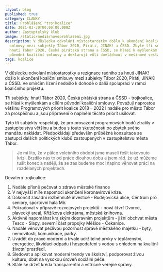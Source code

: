 ```yaml
---
layout: blog
published: true
category: CLANKY
title: Prohlášení "trojkoalice"
date: 2021-03-30T00:00:00.000Z
author: Zastuptelský klub
image: /static/media/noveprohlaseni.jpg
description: V důsledku odvolání místostarostky došlo k ukončení koaliční
  smlouvy mezi subjekty Tábor 2020, Piráti, JINAK! a ČSSD. Zbylé tři subjekty,
  hnutí Tábor 2020, Česká pirátská strana a ČSSD, se hlásí k myšlenkám a cílům
  původní koaliční smlouvy a deklarují vůli dovládnout v mešinové sestavě.
tags: koalice
---
```

V důsledku odvolání místostarostky a rezignace radního za hnutí JINAK! došlo k ukončení koaliční smlouvy mezi subjekty Tábor 2020, Piráti, JINAK! a ČSSD.
Ve smírčím řízení nedošlo k dohodě o další spolupráci v rámci koaličního projektu.

Tři subjekty, hnutí Tábor 2020, Česká pirátská strana a ČSSD - trojkoalice, se hlásí k myšlenkám a cílům původní koaliční smlouvy. 
Považují naprostou většinu Programových priorit koalice 2018 – 2022 i nadále pro město Tábor za prospěšnou a jsou připraveni o naplnění těchto priorit usilovat.

Tyto tři subjekty respektují, že pro prosazení programových bodů ztratily v zastupitelstvu většinu a budou s touto skutečností po zbytek svého mandátu nakládat. 
Předpokládají především průběžné konzultace se zástupci dalších politických klubů zastoupených v zastupitelstvu města Tábor.

> Je mi líto, že v půlce volebního období jsme museli řešit takovouto krizi.
Brzdilo nás to od práce dlouhou dobu a jsem rád, že už můžeme tušit konec a naději, že se zas budeme moci naplno věnovat práci na rozdělaných projektech.

Devatero trojkoalice:
1. Nadále přísně pečovat o zdravé městské finance
2. V nejvyšší míře napomoci ukončení koronavirové krize.
3. Dokončit zásadní rozběhnuté investice - Budějovická ulice, Centrum pro seniory, sportovní hala Mír.
4. Pokračovat v přípravě rozvojových projektů - nová čtvrť Dvorce, plavecký areál, Křižíkova elektrárna, městská knihovna.
5. Aktivně napomáhat krajským dopravním projektům - jižní obchvat města Tesco - Slapy, severní část propojky Měšice - Čekanice.
6. Nadále věnovat pečlivou pozornost správě městského majetku - byty, nemovitosti, komunikace, parky.
7. Uvádět do praxe moderní a trvale udržitelné prvky v teplárenství, energetice, likvidaci odpadu i hospodaření s vodou s ohledem na kvalitní životní prostředí.
8. Sledovat a aplikovat moderní trendy ve školství, podporovat živou kulturu, dbát na vysokou úroveň sociální péče.
9. Stále se držet kréda transparentní a vstřícné veřejné správy.